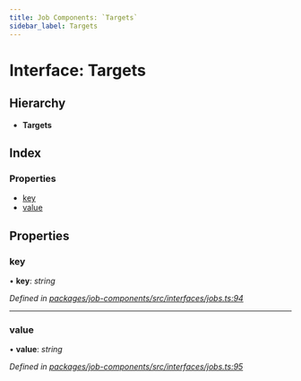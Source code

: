 ```yaml
---
title: Job Components: `Targets`
sidebar_label: Targets
---
```


# Interface: Targets

## Hierarchy

* **Targets**

## Index

### Properties

* [key](targets.md#key)
* [value](targets.md#value)

## Properties

###  key

• **key**: *string*

*Defined in [packages/job-components/src/interfaces/jobs.ts:94](https://github.com/terascope/teraslice/blob/b843209f9/packages/job-components/src/interfaces/jobs.ts#L94)*

___

###  value

• **value**: *string*

*Defined in [packages/job-components/src/interfaces/jobs.ts:95](https://github.com/terascope/teraslice/blob/b843209f9/packages/job-components/src/interfaces/jobs.ts#L95)*
